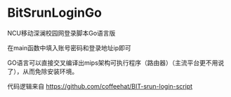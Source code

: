 # BitSrunLoginGo

NCU移动深澜校园网登录脚本Go语言版

在main函数中填入账号密码和登录地址ip即可

GO语言可以直接交叉编译出mips架构可执行程序（路由器）（主流平台更不用说了），从而免除安装环境。

代码逻辑来自 https://github.com/coffeehat/BIT-srun-login-script
